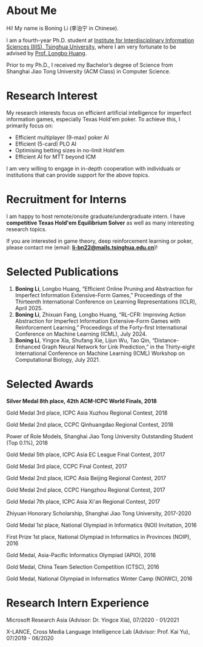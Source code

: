 # About Me

Hi! My name is Boning Li (李泊宁 in Chinese).

I am a fourth-year Ph.D. student at [Institute for Interdisciplinary Information Sciences (IIIS), Tsinghua University](https://iiis.tsinghua.edu.cn/en/), where I am very fortunate to be advised by [Prof. Longbo Huang](https://people.iiis.tsinghua.edu.cn/~huang/index.html).

Prior to my Ph.D., I received my Bachelor’s degree of Science from Shanghai Jiao Tong University (ACM Class) in Computer Science.

# Research Interest

My research interests focus on efficient artificial intelligence for imperfect information games, especially Texas Hold'em poker. To achieve this, I primarily focus on:

* Efficient multiplayer (9-max) poker AI
* Efficient (5-card) PLO AI
* Optimising betting sizes in no-limit Hold'em
* Efficient AI for MTT beyond ICM

I am very willing to engage in in-depth cooperation with individuals or institutions that can provide support for the above topics.

# Recruitment for Interns

I am happy to host remote/onsite graduate/undergraduate intern. I have **competitive Texas Hold'em Equilibrium Solver** as well as many interesting research topics.

If you are interested in game theory, deep reinforcement learning or poker, please contact me (email: **li-bn22@mails.tsinghua.edu.cn**)!

# Selected Publications

1. **Boning Li**, Longbo Huang, “Efficient Online Pruning and Abstraction for Imperfect Information Extensive-Form Games,” Proceedings of the Thirteenth International Conference on Learning Representations (ICLR), April 2025.
2. **Boning Li**, Zhixuan Fang, Longbo Huang, “RL-CFR: Improving Action Abstraction for Imperfect Information Extensive-Form Games with Reinforcement Learning,” Proceedings of the Forty-first International Conference on Machine Learning (ICML), July 2024.
3. **Boning Li**, Yingce Xia, Shufang Xie, Lijun Wu, Tao Qin, “Distance-Enhanced Graph Neural Network for Link Prediction,” in the Thirty-eight International Conference on Machine Learning (ICML) Workshop on Computational Biology, July 2021.

# Selected Awards

**Silver Medal 8th place, 42th ACM-ICPC World Finals, 2018**

Gold Medal 3rd place, ICPC Asia Xuzhou Regional Contest, 2018

Gold Medal 2nd place, CCPC Qinhuangdao Regional Contest, 2018

Power of Role Models, Shanghai Jiao Tong University Outstanding Student (Top 0.1%), 2018

Gold Medal 5th place, ICPC Asia EC League Final Contest, 2017

Gold Medal 3rd place, CCPC Final Contest, 2017

Gold Medal 2nd place, ICPC Asia Beijing Regional Contest, 2017

Gold Medal 2nd place, CCPC Hangzhou Regional Contest, 2017

Gold Medal 7th place, ICPC Asia Xi'an Regional Contest, 2017

Zhiyuan Honorary Scholarship, Shanghai Jiao Tong University, 2017-2020

Gold Medal 1st place, National Olympiad in Informatics (NOI) Invitation, 2016

First Prize 1st place, National Olympiad in Informatics in Provinces (NOIP), 2016

Gold Medal, Asia-Pacific Informatics Olympiad (APIO), 2016

Gold Medal, China Team Selection Competition (CTSC), 2016

Gold Medal, National Olympiad in Informatics Winter Camp (NOIWC), 2016

# Research Intern Experience

Microsoft Research Asia (Advisor: Dr. Yingce Xia), 07/2020 - 01/2021

X-LANCE, Cross Media Language Intelligence Lab (Advisor: Prof. Kai Yu), 07/2019 - 06/2020
